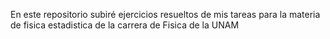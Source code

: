 En este repositorio subiré ejercicios resueltos de mis tareas para la materia de fisica estadistica de la carrera de Fisica de la UNAM
